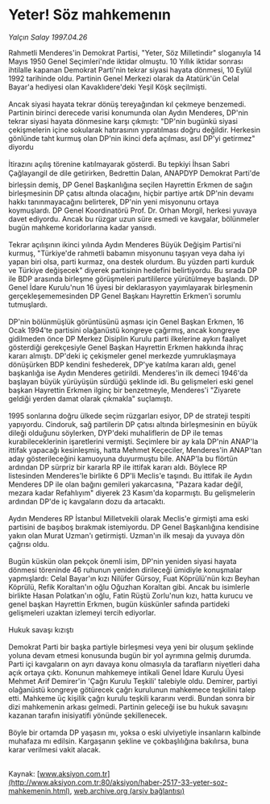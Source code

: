 # Yeter! Söz mahkemenın

*Yalçın Salay 1997.04.26*

<font class="agenda2NewsSpot">
 Rahmetli Menderes'in Demokrat Partisi, "Yeter, Söz Milletindir" sloganıyla 14 Mayıs 1950 Genel Seçimleri'nde iktidar olmuştu.
</font>
<font class="newsDetail">
 10 Yıllık iktidar sonrası ihtilalle kapanan Demokrat Parti'nin tekrar siyasi hayata dönmesi, 10 Eylül 1992 tarihinde oldu. Partinin Genel Merkezi olarak da Atatürk'ün  Celal Bayar'a hediyesi olan Kavaklıdere'deki Yeşil Köşk seçilmişti.
 <br>
  <br/>
  Ancak siyasi hayata tekrar dönüş tereyağından kıl çekmeye benzemedi. Partinin birinci derecede varisi konumunda olan Aydın Menderes, DP'nin tekrar siyasi hayata dönmesine karşı çıkmıştı: "DP'nin bugünkü siyasi çekişmelerin içine sokularak hatırasının yıpratılması doğru değildir. Herkesin gönlünde taht kurmuş olan DP'nin ikinci defa açılması, asıl DP'yi getirmez" diyordu
  <br/>
  <br/>
  İtirazını açılış törenine katılmayarak gösterdi. Bu tepkiyi İhsan Sabri Çağlayangil de dile getirirken, Bedrettin Dalan, ANAPDYP Demokrat Parti'de birleşsin demiş, DP Genel Başkanlığına seçilen Hayrettin Erkmen de sağın birleşmesinin DP çatısı altında olacağını, hiçbir partiye artık DP'nin devamı hakkı tanınmayacağını belirterek, DP'nin yeni misyonunu ortaya koymuşlardı. DP Genel Koordinatörü Prof. Dr. Orhan Morgil, herkesi yuvaya davet ediyordu. Ancak bu rüzgar uzun süre esmedi ve kavgalar, bölünmeler bugün mahkeme koridorlarına kadar yansıdı.
  <br/>
  <br/>
  Tekrar açılışının ikinci yılında Aydın Menderes Büyük Değişim Partisi'ni kurmuş, "Türkiye'de rahmetli babamın misyonunu taşıyan veya daha iyi yapan biri olsa, parti kurmaz, ona destek olurdum. Bu yüzden parti kurduk ve Türkiye değişecek" diyerek partisinin hedefini belirtiyordu. Bu sırada DP ile BDP arasında birleşme görüşmeleri partililerce yürütülmeye başlandı. DP Genel İdare Kurulu'nun 16 üyesi bir deklarasyon yayımlayarak birleşmenin gerçekleşememesinden DP Genel Başkanı Hayrettin Erkmen'i sorumlu tutmuşlardı.
  <br/>
  <br/>
  DP'nin bölünmüşlük görüntüsünü aşması için Genel Başkan Erkmen, 16 Ocak 1994'te partisini olağanüstü kongreye çağırmış, ancak kongreye gidilmeden önce DP Merkez Disiplin Kurulu parti ilkelerine aykırı faaliyet gösterdiği gerekçesiyle Genel Başkan Hayrettin Erkmen hakkında ihraç kararı almıştı. DP'deki iç çekişmeler genel merkezde yumruklaşmaya dönüşürken BDP kendini feshederek, DP'ye katılma kararı aldı, genel başkanlığa ise Aydın Menderes getirildi. Menderes'in ilk demeci 1946'da başlayan büyük yürüyüşün sürdüğü şeklinde idi. Bu gelişmeleri eski genel başkan Hayrettin Erkmen ilginç bir benzetmeyle, Menderes'i "Ziyarete geldiği yerden damat olarak çıkmakla" suçlamıştı.
  <br/>
  <br/>
  1995 sonlarına doğru ülkede seçim rüzgarları esiyor, DP de  strateji tespiti yapıyordu. Cindoruk, sağ partilerin DP çatısı altında birleşmesinin en büyük dileği olduğunu söylerken, DYP'deki muhaliflerin de DP ile temas kurabileceklerinin işaretlerini vermişti.         Seçimlere bir ay kala DP'nin ANAP'la ittifak yapacağı kesinleşmiş, hatta Mehmet Keçeciler, Menderes'in ANAP'tan aday gösterileceğini kamuoyuna duyurmuştu bile. ANAP'la bu flörtün ardından DP sürpriz bir kararla RP ile ittifak kararı aldı. Böylece RP listesinden Menderes'le birlikte 6 DP'li Meclis'e taşındı. Bu ittifak ile Aydın Menderes DP ile olan bağını gemileri yakarcasına, "Pazara kadar değil, mezara kadar Refahlıyım" diyerek 23 Kasım'da koparmıştı. Bu gelişmelerin ardından DP'de iç kavgaların dozu da artacaktı.
  <br/>
  <br/>
  Aydın Menderes RP İstanbul Milletvekili olarak Meclis'e girmişti ama eski partisini de başıboş bırakmak istemiyordu. DP Genel Başkanlığına kendisine yakın olan Murat Uzman'ı getirmişti. Uzman'ın ilk mesajı da yuvaya dön çağrısı oldu.
  <br/>
  <br/>
  Bugün küskün olan pekçok önemli isim, DP'nin yeniden siyasi hayata dönmesi töreninde 46 ruhunun yeniden dirileceği ümidiyle konuşmalar yapmışlardı: Celal Bayar'ın kızı Nilüfer Gürsoy, Fuat Köprülü'nün kızı Beyhan Köprülü, Refik Koraltan'ın oğlu Oğuzhan Koraltan gibi. Ancak bu isimlerle birlikte  Hasan Polatkan'ın oğlu, Fatin Rüştü Zorlu'nun kızı, hatta kurucu ve genel başkan Hayrettin Erkmen, bugün küskünler safında partideki gelişmeleri uzaktan izlemeyi tercih ediyorlar.
  <br/>
  <br/>
  Hukuk savaşı kızıştı
  <br/>
  <br/>
  Demokrat Parti bir başka partiyle birleşmesi veya yeni bir oluşum şeklinde yoluna devam etmesi konusunda bugün bir yol ayrımına gelmiş durumda. Parti içi kavgaların on ayrı davaya konu olmasıyla da tarafların niyetleri daha açık ortaya çıktı. Konunun mahkemeye intikali  Genel İdare Kurulu Üyesi Mehmet Arif Demirer'in 'Çağrı Kurulu Teşkili' talebiyle oldu. Demirer, partiyi olağanüstü kongreye götürecek çağrı kurulunun mahkemece teşkilini talep etti. Mahkeme üç kişilik çağrı kurulu teşkili kararını verdi.  Bundan sonra bir dizi mahkemenin arkası gelmedi. Partinin geleceği ise bu hukuk savaşını kazanan tarafın inisiyatifi yönünde şekillenecek.
  <br/>
  <br/>
  Böyle bir ortamda DP yaşasın mı, yoksa o eski ulviyetiyle insanların kalbinde muhafaza mı edilsin. Kargaşanın şekline ve çokbaşlılığına bakılırsa, buna karar verilmesi vakit alacak.
  <br/>
 </br>
</font>

Kaynak: [www.aksiyon.com.tr](http://www.aksiyon.com.tr:80/aksiyon/haber-2517-33-yeter-soz-mahkemenin.html), [web.archive.org (arşiv bağlantısı)](http://web.archive.org/web/20120122043953/http://www.aksiyon.com.tr:80/aksiyon/haber-2517-33-yeter-soz-mahkemenin.html)
